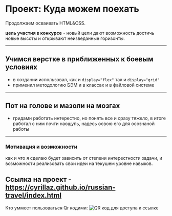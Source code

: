 # Проект: Куда можем поехать
Продолжаем осваивать HTML&CSS.

**цель участия в конкурсе** - новый цели дают возможность достичь новые высоты и открывают неизведанные горизонты.

---------------------
## Учимся верстке в приближенных к боевым условиях
- в создании использовал, как и ```display="flex"``` так и ```display="grid"```
- применил методологию БЭМ и в классах и в файловой системе
---------------------
## Пот на голове и мазоли на мозгах
- гридами работать интерестно, но понять все и сразу тяжело, в итоге работал с ним почти наощупь, надесь освою его для осознаной работы

---------------------
### Мотивация и возможности
как и что я сделаю будет зависить от степени интерестности задачи, и возможности реализовать свои идеи на текушем уровне навыков.

Ссылка на проект - https://cyrillaz.github.io/russian-travel/index.html
---------------------
Кто уммеет пользоваться Qr кодими:
![QR код для доступа к ссылке](http://qrcoder.ru/code/?https%3A%2F%2Fcyrillaz.github.io%2Frussian-travel%2Findex.html&4&0)
